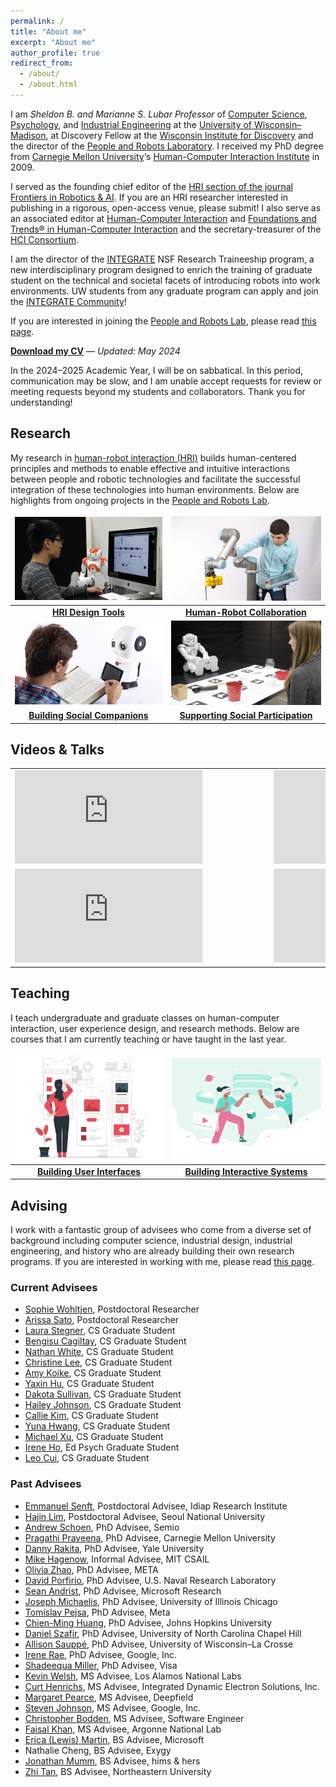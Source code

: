 ```yaml
---
permalink: /
title: "About me"
excerpt: "About me"
author_profile: true
redirect_from: 
  - /about/
  - /about.html
---
```


I am *Sheldon B. and Marianne S. Lubar Professor* of [Computer Science](http://cs.wisc.edu/), [Psychology](http://psych.wisc.edu/), and [Industrial Engineering](http://www.engr.wisc.edu/isye.html) at the [University of Wisconsin–Madison](http://wisc.edu/), at Discovery Fellow at the [Wisconsin Institute for Discovery](https://wid.wisc.edu/) and the director of the [People and Robots Laboratory](http://peopleandrobots.wisc.edu/). I received my PhD degree from [Carnegie Mellon University](http://cmu.edu/)‘s [Human-Computer Interaction Institute](http://hcii.cs.cmu.edu/) in 2009.

I served as the founding chief editor of the [HRI section of the journal Frontiers in Robotics & AI](https://www.frontiersin.org/journals/robotics-and-ai/sections/human-robot-interaction#). If you are an HRI researcher interested in publishing in a rigorous, open-access venue, please submit! I also serve as an associated editor at [Human-Computer Interaction](https://www.tandfonline.com/toc/hhci20/current) and [Foundations and Trends® in Human-Computer Interaction](https://www.nowpublishers.com/HCI) and the secretary-treasurer of the [HCI Consortium](http://hcic.org/).

I am the director of the [INTEGRATE](https://integrate.wisc.edu) NSF Research Traineeship program, a new interdisciplinary program designed to enrich the training of graduate student on the technical and societal facets of introducing robots into work environments. UW students from any graduate program can apply and join the [INTEGRATE Community](https://integrate.wisc.edu/seminars/)!

If you are interested in joining the [People and Robots Lab](http://peopleandrobots.wisc.edu), please read [this page](/joining).

<strong><a href="https://drive.google.com/file/d/1kZTBYSQD8kDWCc3xCE8sdRgmK28cthJl/view?usp=sharing" target="_blank">Download my CV</a></strong> — _Updated: May 2024_

<text color=red>In the 2024–2025 Academic Year, I will be on sabbatical. In this period, communication may be slow, and I am unable accept requests for review or meeting requests beyond my students and collaborators. Thank you for understanding!</text>

## Research

My research in [human-robot interaction (HRI)](https://en.wikipedia.org/wiki/Human–robot_interaction) builds human-centered principles and methods to enable effective and intuitive interactions between people and robotic technologies and facilitate the successful integration of these technologies into human environments. Below are highlights from ongoing projects in the [People and Robots Lab](http://peopleandrobots.wisc.edu/).

<style>
table, td, th, tr {
   border: none;
}
thead {
   background-color: rgba(0, 0, 0, 0.0);
   border-bottom: 0px;
}
tr.border-bottom {
   border-bottom: 0px;
}
</style>

| [![](../images/Programming.png)](/portfolio/portfolio-1) | [![](../images/20180824_Robotics_112-980x608.jpg)](/portfolio/portfolio-2) |
| :-: | :-: |
| **[HRI Design Tools](/portfolio/portfolio-1)** | **[Human-Robot Collaboration](/portfolio/portfolio-2)** | 
| [![](../images/Educational-Robots.png)](/portfolio/portfolio-3) | [![](../images/TBI-Research.jpg)](/portfolio/portfolio-4) |
| **[Building Social Companions](/portfolio/portfolio-3)** | **[Supporting Social Participation](/portfolio/portfolio-4)** |

## Videos & Talks

<style>
table, td, th, tr {
   border: none;
}
thead {
   background-color: rgba(0, 0, 0, 0.0);
   border-bottom: 0px;
}
tr.border-bottom {
   border-bottom: 0px;
}
</style>

<table>
    <tr>
      <td class="style24" style="width: 400px">
        <div id='outerdiv' style="width: 400px; overflow-x:hidden;">
          <iframe src="https://www.youtube.com/embed/mkq3Zn3tVvc?si=xJSOsx50AVAyqJv-" title="YouTube video player" frameborder="0" allow="accelerometer; autoplay; clipboard-write; encrypted-media; gyroscope; picture-in-picture; web-share" allowfullscreen></iframe>
          </div>
      </td>
      <td class="style24" style="width: 400px">
            <div id='outerdiv' style="width: 400px; overflow-x:hidden;">
                <iframe src="https://www.youtube.com/embed/videoseries?list=PLaIgLiq4gIuaA60oLfWalDrM91oA75mO-" title="YouTube video player" frameborder="0" allow="accelerometer; autoplay; clipboard-write; encrypted-media; gyroscope; picture-in-picture; web-share" allowfullscreen></iframe>
            </div>
        </td>
    </tr>
    <tr>
    <td class="style24" style="width: 400px">
        <div id='outerdiv' style="width: 400px; overflow-x:hidden;">
          <iframe src="https://www.youtube.com/embed/w2gu54f4tIU?si=7EQwdugrtbXKqFvP&amp;start=610" title="YouTube video player" frameborder="0" allow="accelerometer; autoplay; clipboard-write; encrypted-media; gyroscope; picture-in-picture; web-share" allowfullscreen></iframe>
          </div>
      </td>
        <td class="style24" style="width: 400px">
            <div id='outerdiv' style="width: 400px; overflow-x:hidden;">
                <iframe src="https://www.youtube.com/embed/videoseries?list=PLaIgLiq4gIuZykeHKBJFIYl4VZZ2PcZQc" title="YouTube video player" frameborder="0" allow="accelerometer; autoplay; clipboard-write; encrypted-media; gyroscope; picture-in-picture; web-share" allowfullscreen></iframe>
            </div>
        </td>
    </tr>
</table>


## Teaching

I teach undergraduate and graduate classes on human-computer interaction, user experience design, and research methods. Below are courses that I am currently teaching or have taught in the last year.

| [![](../images/ux-01-400x284.png)](/teaching/teaching-1) | [![](../images/6543438-400x267.jpg)](/teaching/teaching-3) |
| :-: | :-: |
| **[Building User Interfaces](/teaching/teaching-1)** | **[Building Interactive Systems](/teaching/teaching-3)** |

## Advising

I work with a fantastic group of advisees who come from a diverse set of background including computer science, industrial design, industrial engineering, and history who are already building their own research programs. If you are interested in working with me, please read [this page](/joining/).

### Current Advisees
- [Sophie Wohltjen](https://www.linkedin.com/in/sophie-wohltjen-9b12b351), Postdoctoral Researcher
- [Arissa Sato](https://arissasato.com), Postdoctoral Researcher
- [Laura Stegner](https://www.laurastegner.com/), CS Graduate Student
- [Bengisu Cagiltay](https://bengisucagiltay.github.io/), CS Graduate Student
- [Nathan White](https://nathantwhite.com/), CS Graduate Student
- [Christine Lee](https://christineplee.github.io/), CS Graduate Student
- [Amy Koike](https://amykoike.notion.site/amykoike/Amy-Koike-s-Portfolio-25f2b3e0429e498183aa739b193fda01), CS Graduate Student
- [Yaxin Hu](https://www.edayaxin.com/about), CS Graduate Student
- [Dakota Sullivan](https://dakotasullivan.github.io/), CS Graduate Student
- [Hailey Johnson](https://haileyljohnson.github.io/), CS Graduate Student
- [Callie Kim](https://callie-kim.com/), CS Graduate Student
- [Yuna Hwang](https://yunahwang.github.io/), CS Graduate Student
- [Michael Xu](http://www.michaelfxu.com/), CS Graduate Student
- [Irene Ho](https://edpsych.education.wisc.edu/staff/ho-hui-ru/), Ed Psych Graduate Student
- [Leo Cui](https://wid.wisc.edu/people/leo-cui/), CS Graduate Student

### Past Advisees
- [Emmanuel Senft](https://emmanuel-senft.github.io/), Postdoctoral Advisee, Idiap Research Institute
- [Hajin Lim](https://www.hajinlim.com/), Postdoctoral Advisee, Seoul National University
- [Andrew Schoen](https://andrewjschoen.github.io/), PhD Advisee, Semio
- [Pragathi Praveena](https://pragathipraveena.com/), PhD Advisee, Carnegie Mellon University
- [Danny Rakita](https://dannyrakita.net/), PhD Advisee, Yale University
- [Mike Hagenow](https://www.hageneaux.com/), Informal Advisee, MIT CSAIL
- [Olivia Zhao](https://www.olivia-zhao.com/), PhD Advisee, META
- [David Porfirio](https://dporfirio.github.io/), PhD Advisee, U.S. Naval Research Laboratory
- [Sean Andrist](https://seanandrist.com/), PhD Advisee, Microsoft Research
- [Joseph Michaelis](https://jmich.people.uic.edu/), PhD Advisee, University of Illinois Chicago
- [Tomislav Pejsa](https://www.linkedin.com/in/tomislav-pejsa/), PhD Advisee, Meta
- [Chien-Ming Huang](https://www.cs.jhu.edu/~cmhuang/), PhD Advisee, Johns Hopkins University
- [Daniel Szafir](https://www.danszafir.com/), PhD Advisee, University of North Carolina Chapel Hill
- [Allison Sauppé](https://cs.uwlax.edu/~asauppe/), PhD Advisee, University of Wisconsin–La Crosse
- [Irene Rae](https://www.linkedin.com/in/irenerae/), PhD Advisee, Google, Inc.
- [Shadeequa Miller](https://www.linkedin.com/in/sdeemiller/), PhD Advisee, Visa
- [Kevin Welsh](https://www.linkedin.com/in/kevin-welsh-668140bb), MS Advisee, Los Alamos National Labs
- [Curt Henrichs](https://www.linkedin.com/in/curt-henrichs/), MS Advisee, Integrated Dynamic Electron Solutions, Inc.
- [Margaret Pearce](https://www.linkedin.com/in/margaretpearce/), MS Advisee, Deepfield
- [Steven Johnson](https://www.linkedin.com/in/steven-johnson-590274ba/), MS Advisee, Google, Inc.
- [Christopher Bodden](https://dblp.org/pid/190/3029.html), MS Advisee, Software Engineer
- [Faisal Khan](https://www.linkedin.com/in/faisalkhan83/), MS Advisee, Argonne National Lab
- [Erica (Lewis) Martin](https://www.linkedin.com/in/erica-martin-lewis-866080a5/), BS Advisee, Microsoft
- Nathalie Cheng, BS Advisee, Exygy
- [Jonathan Mumm](https://www.linkedin.com/in/jonathanrmumm/), BS Advisee, hims & hers
- [Zhi Tan](https://www.khoury.northeastern.edu/people/zhi-tan/), BS Advisee, Northeastern University
